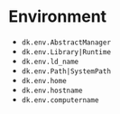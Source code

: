 # Environment

- `dk.env.AbstractManager`
- `dk.env.Library|Runtime`
- `dk.env.ld_name`
- `dk.env.Path|SystemPath`
- `dk.env.home`
- `dk.env.hostname`
- `dk.env.computername`
